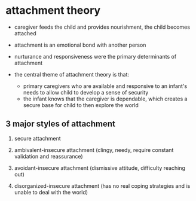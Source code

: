# attachment theory

- caregiver feeds the child and provides nourishment, the child becomes attached

- attachment is an emotional bond with another person

- nurturance and responsiveness were the primary determinants of attachment

- the central theme of attachment theory is that:
  - primary caregivers who are available and responsive to an infant's needs to allow child to develop a sense of security
  - the infant knows that the caregiver is dependable, which creates a secure base for child to then explore the world

## 3 major styles of attachment

1. secure attachment
2. ambivalent-insecure attachment (clingy, needy, require constant validation and reassurance)
3. avoidant-insecure attachment (dismissive attitude, difficulty reaching out)

3. disorganized-insecure attachment (has no real coping strategies and is unable to deal with the world)
